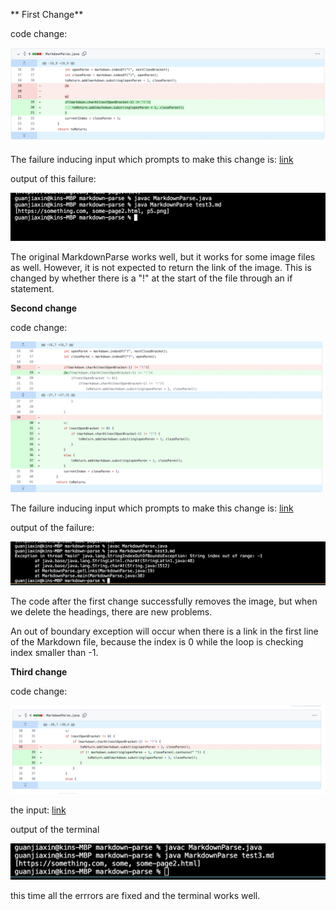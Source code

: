 
** First Change**

code change:

![image](pic2.png)

The failure inducing input which prompts to make this change is: [link](https://github.com/clemialgm/markdown-parse/blob/main/test3.md)

output of this failure:

![image](pic1.png)

The original MarkdownParse works well, but it works for some image files as well. However, it is not expected to return the link of the image. This is changed by whether there is a "!" at the start of the file through an if statement.


**Second change**

code change:

![image](pic3.png)

The failure inducing input which prompts to make this change is: [link](https://github.com/clemialgm/markdown-parse/commit/8a3b7f864ad9c9cc75dc34b090e1021d9424d706#diff-c30dbff4e529133282d848da192ac83e5d6f1c7593c0e31db0e4104f43178d3e)

output of the failure:

![image](pic4.png)

The code after the first change successfully removes the image, but when we delete the headings, there are new problems. 

An out of boundary exception will occur when there is a link in the first line of the Markdown file, because the index is 0 while the loop is checking index smaller than -1.



**Third change**

code change:

![image](pic5.png)

the input: [link](https://github.com/clemialgm/markdown-parse/commit/ae45e60603545b7346888cf6517c76e3d6ba3931#diff-c30dbff4e529133282d848da192ac83e5d6f1c7593c0e31db0e4104f43178d3e)

output of the terminal

![image](pic6.png)

this time all the errrors are fixed and the terminal works well.


